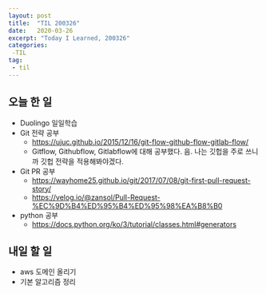 ```yaml
---
layout: post
title:  "TIL 200326"
date:   2020-03-26
excerpt: "Today I Learned, 200326"
categories: 
 -TIL
tag:
 - til
---
```

## 오늘 한 일

* Duolingo 일일학습
* Git 전략 공부
    * https://ujuc.github.io/2015/12/16/git-flow-github-flow-gitlab-flow/
    * Gitflow, Githubflow, Gitlabflow에 대해 공부했다. 음. 나는 깃헙을 주로 쓰니까 깃헙 전략을 적용해봐야겠다.
* Git PR 공부
    * https://wayhome25.github.io/git/2017/07/08/git-first-pull-request-story/
    * https://velog.io/@zansol/Pull-Request-%EC%9D%B4%ED%95%B4%ED%95%98%EA%B8%B0
* python 공부
    * https://docs.python.org/ko/3/tutorial/classes.html#generators

## 내일 할 일

* aws 도메인 올리기
* 기본 알고리즘 정리